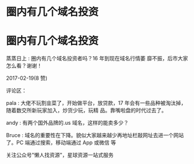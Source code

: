 # 圈内有几个域名投资

# 圈内有几个域名投资

蒸蒸日上 : 圈内有几个域名投资者吗？16 年到现在域名行情萎 靡不振，后市大家怎么看？谢谢！

2017-02-19(8 赞)

评论区：

pala : 大佬不玩割韭菜了，开始做平台，放贷款，17 年会有一些品种被淘汰掉，随着数交所新玩家加入，炒货少玩，玩精 品。靠嘴啦盘的时代过去了。

andy : 有两个国外品牌的.us 域名，这样的能卖多少？

Bruce : 域名的重要性在下降。貌似大家越来越少再地址栏敲网址去进一个网站了。PC 端通过搜索，移动端通过 App 或微信 等

关注公众号"懒人找资源"，星球资源一站式服务